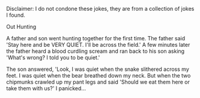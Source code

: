 Disclaimer: I do not condone these jokes, they are from a collection of jokes I found.

Out Hunting

A  father and son went hunting together for the first time. The father said 'Stay here and be VERY QUIET. I'll be across the field.' A few minutes later the father heard a blood curdling scream and ran back to his son asking 'What's wrong? I told you to be quiet.'

The son answered, 'Look, I was quiet when the snake slithered across my feet. I was quiet when the bear breathed down my neck. But when the two chipmunks crawled up my pant legs and said 'Should we eat them here or take them with us?' I panicked...

